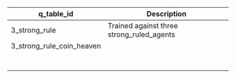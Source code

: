 | q_table_id                | Description                               |
|---------------------------|-------------------------------------------|
| 3_strong_rule             | Trained against three strong_ruled_agents |
| 3_strong_rule_coin_heaven |                                           |
|                           |                                           |
|                           |                                           |
|                           |                                           |
|                           |                                           |
|                           |                                           |
|                           |                                           |
|                           |                                           |
